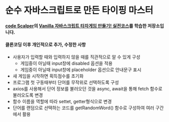 # 순수 자바스크립트로 만든 타이핑 마스터

#### [code Scalper](https://www.youtube.com/channel/UC1wWTimSew9rYzEZRVYVlbg)의 [Vanilla 자바스크립트 타자게임 만들기! 실전코스](https://youtu.be/_CsGSE5gwTA)를 학습한 저장소입니다.

#### 클론코딩 이후 개인적으로 추가, 수정한 사항

- 사용자가 입력할 때와 입력하지 않을 때를 직관적으로 알 수 있게 구성
  - 게임중이 아닐때 input창에 disabled 옵션을 적용
  - 게임중이 아닐때 input창에 placeholder 옵션으로 안내문구 표시
- 새 게임을 시작하면 획득점수를 초기화
- 프로그램 첫 구동때부터 단어를 무작위로 선택하도록 구성
- axios를 사용해서 단어 정보를 불러오던 것을 async, await을 통해 fetch 함수로 불러오도록 변경
- 함수 이름을 역할에 따라 settet, getter형식으로 변경
- 단어를 랜덤으로 선택하는 코드를 getRandomWord() 함수로 구성하여 여러 구간에서 활용
